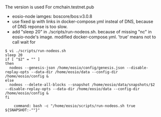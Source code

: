 The version is used For cmchain.testnet.pub
 
- eosio-node iamges: boscore/bos:v3.0.8  
- use fixed ip with links in docker-compose.yml insteal of DNS, because of DNS reponse is too slow.  
- add "sleep 20" in ./scripts/run-nodeos.sh. because of missing "nc" in eosio-node's image.  modified docker-compose.yml. 'true' means not to call wait for  
``` 
$ vi ./scripts/run-nodeos.sh   
sleep 20
if [ "$2" = "" ]
then
  nodeos --genesis-json /home/eosio/config/genesis.json --disable-replay-opts --data-dir /home/eosio/data --config-dir /home/eosio/config &
else
  nodeos --delete-all-blocks --snapshot /home/eosio/data/snapshots/$2 --disable-replay-opts --data-dir /home/eosio/data --config-dir /home/eosio/config &
fi
```  
```
    command: bash -c "/home/eosio/scripts/run-nodeos.sh true  ${SNAPSHOT:-""}"

```
